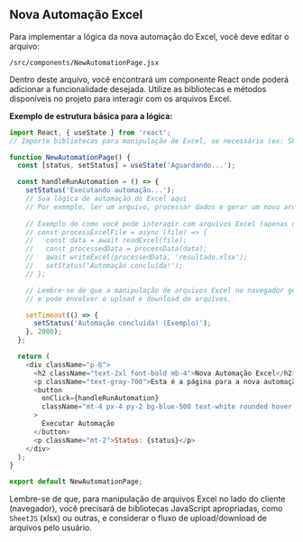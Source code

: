 ## Nova Automação Excel

Para implementar a lógica da nova automação do Excel, você deve editar o arquivo:

`/src/components/NewAutomationPage.jsx`

Dentro deste arquivo, você encontrará um componente React onde poderá adicionar a funcionalidade desejada. Utilize as bibliotecas e métodos disponíveis no projeto para interagir com os arquivos Excel.

**Exemplo de estrutura básica para a lógica:**

```javascript
import React, { useState } from 'react';
// Importe bibliotecas para manipulação de Excel, se necessário (ex: SheetJS)

function NewAutomationPage() {
  const [status, setStatus] = useState('Aguardando...');

  const handleRunAutomation = () => {
    setStatus('Executando automação...');
    // Sua lógica de automação do Excel aqui
    // Por exemplo, ler um arquivo, processar dados e gerar um novo arquivo
    
    // Exemplo de como você pode interagir com arquivos Excel (apenas um placeholder)
    // const processExcelFile = async (file) => {
    //   const data = await readExcel(file);
    //   const processedData = processData(data);
    //   await writeExcel(processedData, 'resultado.xlsx');
    //   setStatus('Automação concluída!');
    // };

    // Lembre-se de que a manipulação de arquivos Excel no navegador geralmente requer bibliotecas específicas
    // e pode envolver o upload e download de arquivos.

    setTimeout(() => {
      setStatus('Automação concluída! (Exemplo)');
    }, 2000);
  };

  return (
    <div className="p-6">
      <h2 className="text-2xl font-bold mb-4">Nova Automação Excel</h2>
      <p className="text-gray-700">Esta é a página para a nova automação do Excel. A lógica será implementada aqui.</p>
      <button 
        onClick={handleRunAutomation}
        className="mt-4 px-4 py-2 bg-blue-500 text-white rounded hover:bg-blue-600"
      >
        Executar Automação
      </button>
      <p className="mt-2">Status: {status}</p>
    </div>
  );
}

export default NewAutomationPage;
```

Lembre-se de que, para manipulação de arquivos Excel no lado do cliente (navegador), você precisará de bibliotecas JavaScript apropriadas, como `SheetJS` (xlsx) ou outras, e considerar o fluxo de upload/download de arquivos pelo usuário.


